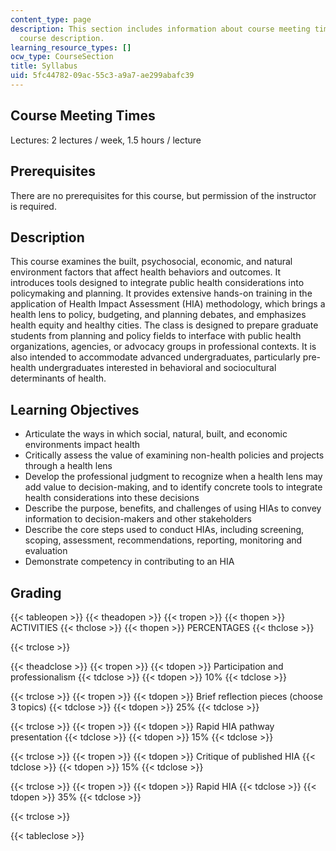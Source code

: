 ```yaml
---
content_type: page
description: This section includes information about course meeting times and the
  course description.
learning_resource_types: []
ocw_type: CourseSection
title: Syllabus
uid: 5fc44782-09ac-55c3-a9a7-ae299abafc39
---
```


Course Meeting Times
--------------------

Lectures: 2 lectures / week, 1.5 hours / lecture

Prerequisites
-------------

There are no prerequisites for this course, but permission of the instructor is required.

Description
-----------

This course examines the built, psychosocial, economic, and natural environment factors that affect health behaviors and outcomes. It introduces tools designed to integrate public health considerations into policymaking and planning. It provides extensive hands-on training in the application of Health Impact Assessment (HIA) methodology, which brings a health lens to policy, budgeting, and planning debates, and emphasizes health equity and healthy cities. The class is designed to prepare graduate students from planning and policy fields to interface with public health organizations, agencies, or advocacy groups in professional contexts. It is also intended to accommodate advanced undergraduates, particularly pre-health undergraduates interested in behavioral and sociocultural determinants of health.

Learning Objectives
-------------------

*   Articulate the ways in which social, natural, built, and economic environments impact health
*   Critically assess the value of examining non-health policies and projects through a health lens
*   Develop the professional judgment to recognize when a health lens may add value to decision-making, and to identify concrete tools to integrate health considerations into these decisions
*   Describe the purpose, benefits, and challenges of using HIAs to convey information to decision-makers and other stakeholders
*   Describe the core steps used to conduct HIAs, including screening, scoping, assessment, recommendations, reporting, monitoring and evaluation
*   Demonstrate competency in contributing to an HIA

Grading
-------

{{< tableopen >}}
{{< theadopen >}}
{{< tropen >}}
{{< thopen >}}
ACTIVITIES
{{< thclose >}}
{{< thopen >}}
PERCENTAGES
{{< thclose >}}

{{< trclose >}}

{{< theadclose >}}
{{< tropen >}}
{{< tdopen >}}
Participation and professionalism
{{< tdclose >}}
{{< tdopen >}}
10%
{{< tdclose >}}

{{< trclose >}}
{{< tropen >}}
{{< tdopen >}}
Brief reflection pieces (choose 3 topics)
{{< tdclose >}}
{{< tdopen >}}
25%
{{< tdclose >}}

{{< trclose >}}
{{< tropen >}}
{{< tdopen >}}
Rapid HIA pathway presentation
{{< tdclose >}}
{{< tdopen >}}
15%
{{< tdclose >}}

{{< trclose >}}
{{< tropen >}}
{{< tdopen >}}
Critique of published HIA
{{< tdclose >}}
{{< tdopen >}}
15%
{{< tdclose >}}

{{< trclose >}}
{{< tropen >}}
{{< tdopen >}}
Rapid HIA
{{< tdclose >}}
{{< tdopen >}}
35%
{{< tdclose >}}

{{< trclose >}}

{{< tableclose >}}